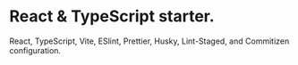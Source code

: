 # React & TypeScript starter.

React, TypeScript, Vite, ESlint, Prettier, Husky, Lint-Staged, and Commitizen configuration.
